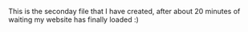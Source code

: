 This is the seconday file that I have created, after about 20 minutes of waiting my website has finally loaded :)
